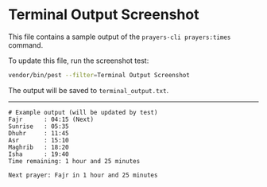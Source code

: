 # Terminal Output Screenshot

This file contains a sample output of the `prayers-cli prayers:times` command.

To update this file, run the screenshot test:

```sh
vendor/bin/pest --filter=Terminal Output Screenshot
```

The output will be saved to `terminal_output.txt`.

---

```
# Example output (will be updated by test)
Fajr      : 04:15 (Next)
Sunrise   : 05:35
Dhuhr     : 11:45
Asr       : 15:10
Maghrib   : 18:20
Isha      : 19:40
Time remaining: 1 hour and 25 minutes

Next prayer: Fajr in 1 hour and 25 minutes
```
